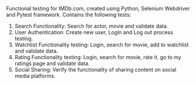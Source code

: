 Functional testing for IMDb.com, created using Python, Selenium Webdriver and Pytest framework.
 Contains the following tests:
1. Search Functionality: Search for actor, movie and validate data.
2. User Authentication: Create new user, Login and Log out process testing.
3. Watchlist Functionality testing: Login, search for movie, add to watchlist and validate data.
4. Rating Functionality testing: Login, search for movie, rate it, go to my ratings page and validate data.
5. Social Sharing: Verify the functionality of sharing content on social media platforms.
